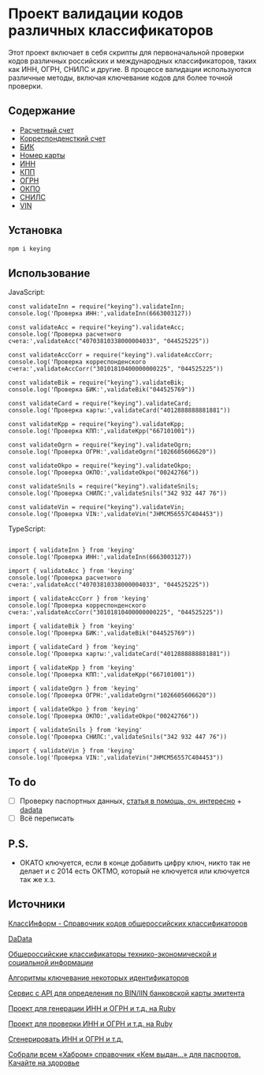 # Проект валидации кодов различных классификаторов

Этот проект включает в себя скрипты для первоначальной проверки кодов различных российских и международных классификаторов, таких как ИНН, ОГРН, СНИЛС и другие. В процессе валидации используются различные методы, включая ключевание кодов для более точной проверки.

## Содержание
- [Расчетный счет](https://www.raiffeisen.ru/wiki/chto-takoe-raschetnyj-schet-v-banke/)
- [Корреспонденсткий счет](https://journal.tinkoff.ru/guide/korschet/)
- [БИК](https://dadata.ru/blog/basics/bik/)
- [Номер карты](https://www.raiffeisen.ru/wiki/nomer-karty-bankovskoj/)
- [ИНН](https://dadata.ru/blog/basics/chto-takoe-inn/)
- [КПП](https://dadata.ru/blog/basics/kpp/)
- [ОГРН](https://dadata.ru/blog/basics/ogrn/)
- [ОКПО](https://dadata.ru/blog/basics/okpo/)
- [СНИЛС](https://www.gosuslugi.ru/help/faq/snils/2007)
- [VIN](https://avilon.ru/articles/chto-takoe-vin-kod-avtomobilya/)

## Установка

```sh
npm i keying
```

## Использование

JavaScript:
```
const validateInn = require("keying").validateInn;
console.log('Проверка ИНН:',validateInn(6663003127))

const validateAcc = require("keying").validateAcc;
console.log('Проверка расчетного счета:',validateAcc("40703810338000004033", "044525225"))

const validateAccCorr = require("keying").validateAccCorr;
console.log('Проверка корреспонденского счета:',validateAccCorr("30101810400000000225", "044525225"))

const validateBik = require("keying").validateBik;
console.log('Проверка БИК:',validateBik("044525769"))

const validateCard = require("keying").validateCard;
console.log('Проверка карты:',validateCard("4012888888881881"))

const validateKpp = require("keying").validateKpp;
console.log('Проверка КПП:',validateKpp("667101001"))

const validateOgrn = require("keying").validateOgrn;
console.log('Проверка ОГРН:',validateOgrn("1026605606620"))

const validateOkpo = require("keying").validateOkpo;
console.log('Проверка ОКПО:',validateOkpo("00242766"))

const validateSnils = require("keying").validateSnils;
console.log('Проверка СНИЛС:',validateSnils("342 932 447 76"))

const validateVin = require("keying").validateVin;
console.log('Проверка VIN:',validateVin("JHMCM56557C404453"))
```

TypeScript:
```

import { validateInn } from 'keying'
console.log('Проверка ИНН:',validateInn(6663003127))

import { validateAcc } from 'keying'
console.log('Проверка расчетного счета:',validateAcc("40703810338000004033", "044525225"))

import { validateAccCorr } from 'keying'
console.log('Проверка корреспонденского счета:',validateAccCorr("30101810400000000225", "044525225"))

import { validateBik } from 'keying'
console.log('Проверка БИК:',validateBik("044525769"))

import { validateCard } from 'keying'
console.log('Проверка карты:',validateCard("4012888888881881"))

import { validateKpp } from 'keying'
console.log('Проверка КПП:',validateKpp("667101001"))

import { validateOgrn } from 'keying'
console.log('Проверка ОГРН:',validateOgrn("1026605606620"))

import { validateOkpo } from 'keying'
console.log('Проверка ОКПО:',validateOkpo("00242766"))

import { validateSnils } from 'keying'
console.log('Проверка СНИЛС:',validateSnils("342 932 447 76"))

import { validateVin } from 'keying'
console.log('Проверка VIN:',validateVin("JHMCM56557C404453"))
```

## To do
- [ ] Проверку паспортных данных, [статья в помощь, оч. интересно](https://habr.com/ru/companies/hflabs/articles/478538/) + [dadata](https://dadata.ru/api/clean/passport/)
- [ ] Всё переписать

## P.S.
- ОКАТО ключуется, если в конце добавить цифру ключ, никто так не делает и с 2014 есть ОКТМО, который не ключуется или ключуется так же х.з.

## Источники
[КлассИнформ - Справочник кодов общероссийских классификаторов](https://classinform.ru)

[DaData](https://dadata.ru/blog/basics/)

[Общероссийские классификаторы технико-экономической и социальной информации](https://ru.wikipedia.org/wiki/%D0%9E%D0%B1%D1%89%D0%B5%D1%80%D0%BE%D1%81%D1%81%D0%B8%D0%B9%D1%81%D0%BA%D0%B8%D0%B5_%D0%BA%D0%BB%D0%B0%D1%81%D1%81%D0%B8%D1%84%D0%B8%D0%BA%D0%B0%D1%82%D0%BE%D1%80%D1%8B_%D1%82%D0%B5%D1%85%D0%BD%D0%B8%D0%BA%D0%BE-%D1%8D%D0%BA%D0%BE%D0%BD%D0%BE%D0%BC%D0%B8%D1%87%D0%B5%D1%81%D0%BA%D0%BE%D0%B9_%D0%B8_%D1%81%D0%BE%D1%86%D0%B8%D0%B0%D0%BB%D1%8C%D0%BD%D0%BE%D0%B9_%D0%B8%D0%BD%D1%84%D0%BE%D1%80%D0%BC%D0%B0%D1%86%D0%B8%D0%B8)

[Алгоритмы ключевание некоторых идентификаторов](https://ru.wikipedia.org/wiki/%D0%9A%D0%BE%D0%BD%D1%82%D1%80%D0%BE%D0%BB%D1%8C%D0%BD%D0%BE%D0%B5_%D1%87%D0%B8%D1%81%D0%BB%D0%BE#.D0.A1.D1.82.D1.80.D0.B0.D1.85.D0.BE.D0.B2.D0.BE.D0.B9_.D0.BD.D0.BE.D0.BC.D0.B5.D1.80_.D0.B8.D0.BD.D0.B4.D0.B8.D0.B2.D0.B8.D0.B4.D1.83.D0.B0.D0.BB.D1.8C.D0.BD.D0.BE.D0.B3.D0.BE_.D0.BB.D0.B8.D1.86.D0.B5.D0.B2.D0.BE.D0.B3.D0.BE_.D1.81.D1.87.D1.91.D1.82.D0.B0_.28.D0.A0.D0.BE.D1.81.D1.81.D0.B8.D1.8F.29)

[Сервис с API для определения по BIN/IIN банковской карты эмитента ](https://binlist.net/)

[Проект для генерации ИНН и ОГРН и т.д. на Ruby](https://github.com/asiniy/faker-russian?tab=readme-ov-file)

[Проект для проверки ИНН и ОГРН и т.д. на Ruby](https://github.com/asiniy/faker-russian?tab=readme-ov-file)

[Сгенерировать ИНН и ОГРН и т.д.](https://1c-user.info/1-generator-inn-onlajn)

[Собрали всем «Хабром» справочник «Кем выдан…» для паспортов. Качайте на здоровье](https://habr.com/ru/companies/hflabs/articles/448504/)
